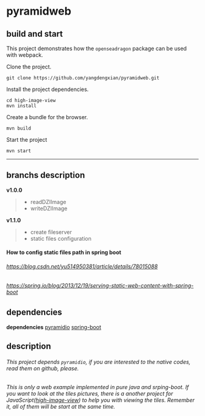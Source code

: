 # pyramidweb
##  build and start
This project demonstrates how the `openseadragon` package can be used with webpack.

Clone the project.

    git clone https://github.com/yangdengxian/pyramidweb.git

Install the project dependencies.

    cd high-image-view
    mvn install

Create a bundle for the browser.

    mvn build

Start the project

    mvn start


-----

## branchs description
**v1.0.0**

> * readDZIImage
> * writeDZIImage

**v1.1.0**

> * create fileserver
> * static files configuration

#### How to config static files path in spring boot
###### https://blog.csdn.net/yu514950381/article/details/78015088
###### https://spring.io/blog/2013/12/19/serving-static-web-content-with-spring-boot

## dependencies
**dependencies**
[pyramidio][1]
[spring-boot][2]



  [1]: https://github.com/usnistgov/pyramidio
  [2]: https://spring.io/projects/spring-boot

  
## description
###### This project depends `pyramidio`, if you are interested to the native codes, read them on github, please.

###### This is only a web example implemented in pure java and srping-boot. If you want to look at the tiles pictures,  there is a another project for JavaScript([high-image-view](https://github.com/yangdengxian/high-image-view.git "high-image-view")) to help you with viewing the tiles. Remember it, all of them will be start at the same time.
